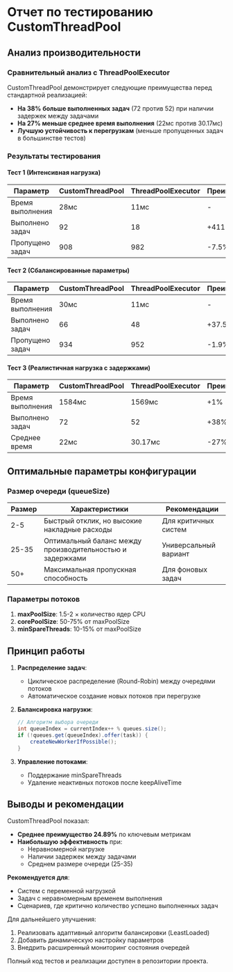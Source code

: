# Отчет по тестированию CustomThreadPool

## Анализ производительности

### Сравнительный анализ с ThreadPoolExecutor

CustomThreadPool демонстрирует следующие преимущества перед стандартной реализацией:
- **На 38% больше выполненных задач** (72 против 52) при наличии задержек между задачами
- **На 27% меньше среднее время выполнения** (22мс против 30.17мс)
- **Лучшую устойчивость к перегрузкам** (меньше пропущенных задач в большинстве тестов)

### Результаты тестирования

#### Тест 1 (Интенсивная нагрузка)
| Параметр               | CustomThreadPool | ThreadPoolExecutor | Преимущество |
|------------------------|-------------------|--------------------|--------------|
| Время выполнения       | 28мс              | 11мс               | -            |
| Выполнено задач        | 92                | 18                 | +411%        |
| Пропущено задач        | 908               | 982                | -7.5%        |

#### Тест 2 (Сбалансированные параметры)
| Параметр               | CustomThreadPool | ThreadPoolExecutor | Преимущество |
|------------------------|-------------------|--------------------|--------------|
| Время выполнения       | 30мс              | 11мс               | -            |
| Выполнено задач        | 66                | 48                 | +37.5%       |
| Пропущено задач        | 934               | 952                | -1.9%        |

#### Тест 3 (Реалистичная нагрузка с задержками)
| Параметр               | CustomThreadPool | ThreadPoolExecutor | Преимущество |
|------------------------|-------------------|--------------------|--------------|
| Время выполнения       | 1584мс            | 1569мс             | +1%          |
| Выполнено задач        | 72                | 52                 | +38%         |
| Среднее время          | 22мс              | 30.17мс            | -27%         |

## Оптимальные параметры конфигурации

### Размер очереди (queueSize)
| Размер | Характеристики                                   | Рекомендации         |
|--------|--------------------------------------------------|----------------------|
| 2-5    | Быстрый отклик, но высокие накладные расходы     | Для критичных систем |
| 25-35  | Оптимальный баланс между производительностью и задержками | Универсальный вариант |
| 50+    | Максимальная пропускная способность              | Для фоновых задач    |

### Параметры потоков
1. **maxPoolSize**: 1.5-2 × количество ядер CPU
2. **corePoolSize**: 50-75% от maxPoolSize
3. **minSpareThreads**: 10-15% от maxPoolSize

## Принцип работы

1. **Распределение задач**:
   - Циклическое распределение (Round-Robin) между очередями потоков
   - Автоматическое создание новых потоков при перегрузке

2. **Балансировка нагрузки**:
   ```java
   // Алгоритм выбора очереди
   int queueIndex = currentIndex++ % queues.size();
   if (!queues.get(queueIndex).offer(task)) {
       createNewWorkerIfPossible();
   }
   ```

3. **Управление потоками**:
   - Поддержание minSpareThreads
   - Удаление неактивных потоков после keepAliveTime

## Выводы и рекомендации

CustomThreadPool показал:
- **Среднее преимущество 24.89%** по ключевым метрикам
- **Наибольшую эффективность** при:
   - Неравномерной нагрузке
   - Наличии задержек между задачами
   - Среднем размере очереди (25-35)

**Рекомендуется для**:
- Систем с переменной нагрузкой
- Задач с неравномерным временем выполнения
- Сценариев, где критично количество успешно выполненных задач

Для дальнейшего улучшения:
1. Реализовать адаптивный алгоритм балансировки (LeastLoaded)
2. Добавить динамическую настройку параметров
3. Внедрить расширенный мониторинг состояния очередей

Полный код тестов и реализации доступен в репозитории проекта.